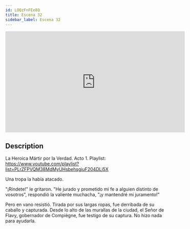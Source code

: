 ```yaml
---
id: LOQzFnFEe8Q
title: Escena 32
sidebar_label: Escena 32
---
```


<iframe
  width="560"
  height="315"
  src="https://www.youtube.com/embed/LOQzFnFEe8Q"
  title="YouTube video player"
  frameborder="0"
  allow="accelerometer; autoplay; clipboard-write; encrypted-media; gyroscope; picture-in-picture; web-share"
  referrerpolicy="strict-origin-when-cross-origin"
  allowfullscreen
></iframe>

## Description

La Heroica Mártir por la Verdad. Acto 1.
Playlist: https://www.youtube.com/playlist?list=PLrZFPVQM38MdMyUHsbehsgiuF204DLi5X

Una tropa la había atacado.

"¡Ríndete!" le gritaron. "He jurado y prometido mi fe a alguien distinto de vosotros", respondió la valiente muchacha, "¡y mantendré mi juramento!"

Pero en vano resistió. Tirada por sus largas ropas, fue derribada de su caballo y capturada. Desde lo alto de las murallas de la ciudad, el Señor de Flavy, gobernador de Compiègne, fue testigo de su captura. No hizo nada para ayudarla.
